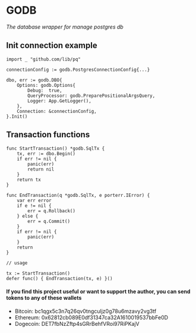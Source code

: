 # GODB

*The database wrapper for manage postgres db*

## Init connection example

```
import _ "github.com/lib/pq"

connectionConfig := godb.PostgresConnectionConfig{...}

dbo, err := godb.DBO{
    Options: godb.Options{
        Debug:  true,
        QueryProcessor: godb.PreparePositionalArgsQuery,
        Logger: App.GetLogger(),
    },
    Connection: &connectionConfig,
}.Init()

```

## Transaction functions

```
func StartTransaction() *godb.SqlTx {
	tx, err := dbo.Begin()
	if err != nil {
		panic(err)
		return nil
	}
	return tx
}

func EndTransaction(q *godb.SqlTx, e porterr.IError) {
	var err error
	if e != nil {
		err = q.Rollback()
	} else {
		err = q.Commit()
	}
	if err != nil {
		panic(err)
	}
	return
}

// usage

tx := StartTransaction()
defer func() { EndTransaction(tx, e) }()

```

#### If you find this project useful or want to support the author, you can send tokens to any of these wallets
- Bitcoin: bc1qgx5c3n7q26qv0tngculjz0g78u6mzavy2vg3tf
- Ethereum: 0x62812cb089E0df31347ca32A1610019537bbFe0D
- Dogecoin: DET7fbNzZftp4sGRrBehfVRoi97RiPKajV